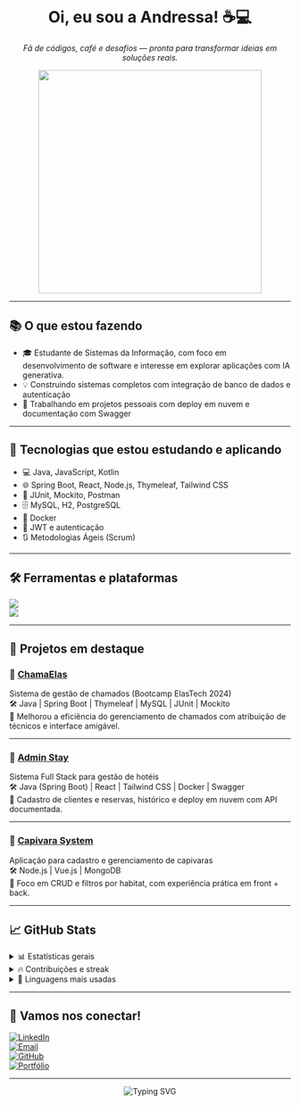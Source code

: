 <h1 align="center">Oi, eu sou a Andressa! ☕💻</h1>

<p align="center">
  <i>Fã de códigos, café e desafios — pronta para transformar ideias em soluções reais.</i>
</p>

<div align="center">
  <img src="https://user-images.githubusercontent.com/74038190/225813708-98b745f2-7d22-48cf-9150-083f1b00d6c9.gif" width="400"/>
</div>

---

## 📚 O que estou fazendo

- 🎓 Estudante de Sistemas da Informação, com foco em desenvolvimento de software e interesse em explorar aplicações com IA generativa. 
- 💡 Construindo sistemas completos com integração de banco de dados e autenticação  
- 🚀 Trabalhando em projetos pessoais com deploy em nuvem e documentação com Swagger  

---

## 🧠 Tecnologias que estou estudando e aplicando

- 💻 Java, JavaScript, Kotlin  
- 🌐 Spring Boot, React, Node.js, Thymeleaf, Tailwind CSS  
- 🧪 JUnit, Mockito, Postman  
- 🗄️ MySQL, H2, PostgreSQL  
- 🐳 Docker  
- 🔐 JWT e autenticação  
- 🔃 Metodologias Ágeis (Scrum)

---

## 🛠️ Ferramentas e plataformas

<a href="https://skillicons.dev">
  <img src="https://skillicons.dev/icons?i=java,javascript,kotlin,react,nodejs,spring,mysql,postgresql,html,css,bootstrap,tailwind" />
  <br/>
  <img src="https://skillicons.dev/icons?i=git,github,docker,figma,postman,vscode" />
</a>

---

## 💼 Projetos em destaque

### 🔧 [ChamaElas](https://github.com/andressarodriguesdev/chamaelas.git)  
Sistema de gestão de chamados (Bootcamp ElasTech 2024)  
🛠️ Java | Spring Boot | Thymeleaf | MySQL | JUnit | Mockito  
📌 Melhorou a eficiência do gerenciamento de chamados com atribuição de técnicos e interface amigável.

---

### 🧾 [Admin Stay](https://github.com/andressarodriguesdev/Admin_Stay_Front.git)  
Sistema Full Stack para gestão de hotéis  
🛠️ Java (Spring Boot) | React | Tailwind CSS | Docker | Swagger  
📌 Cadastro de clientes e reservas, histórico e deploy em nuvem com API documentada.

---

### 🐾 [Capivara System](https://github.com/andressarodriguesdev/capivara_system.git)  
Aplicação para cadastro e gerenciamento de capivaras  
🛠️ Node.js | Vue.js | MongoDB  
📌 Foco em CRUD e filtros por habitat, com experiência prática em front + back.

---

## 📈 GitHub Stats

<details>
  <summary>📊 Estatísticas gerais</summary>
  <img src="https://github-readme-stats.vercel.app/api?username=andressarodrigues2172dev&show_icons=true&theme=radical&hide_title=true" />
</details>

<details>
  <summary>🔥 Contribuições e streak</summary>
  <img src="https://streak-stats.demolab.com?user=andressarodrigues2172dev&theme=radical&hide_border=true" />
</details>

<details>
  <summary>📌 Linguagens mais usadas</summary>
  <img src="https://github-readme-stats.vercel.app/api/top-langs/?username=andressarodrigues2172dev&layout=compact&theme=radical" />
</details>

---

## 🤝 Vamos nos conectar!

[![LinkedIn](https://img.shields.io/badge/-LinkedIn-000?style=for-the-badge&logo=linkedin&logoColor=FF00F6)](https://www.linkedin.com/in/andressa-macedo-rodrigues/)  
[![Email](https://img.shields.io/badge/-Email-000?style=for-the-badge&logo=microsoft-outlook&logoColor=FF00F6)](mailto:andressa.rodrigues.2172@gmail.com)  
[![GitHub](https://img.shields.io/badge/-GitHub-000?style=for-the-badge&logo=github&logoColor=FF00F6)](https://github.com/andressarodrigues2172dev)  
[![Portfólio](https://img.shields.io/badge/-Portfólio-000?style=for-the-badge&logo=vercel&logoColor=FF00F6)](https://portfolio-pi-beryl-87.vercel.app/)

---

<p align="center">
  <img src="https://readme-typing-svg.demolab.com?font=Fira+Code&weight=500&size=22&pause=1000&color=FFFFFF&center=true&width=600&lines=%F0%9F%92%99+Obrigada+por+passar+por+aqui!;%F0%9F%91%8B%F0%9F%8F%BD+Conecte-se+comigo+no+LinkedIn!;%F0%9F%91%A9%E2%80%8D%F0%9F%92%BB+Explore+meus+projetos+no+GitHub!" alt="Typing SVG">
</p>
